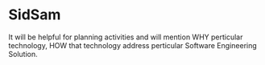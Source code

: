 # SidSam
It will be helpful for planning activities and will mention WHY perticular technology, HOW that technology address perticular Software Engineering Solution.

